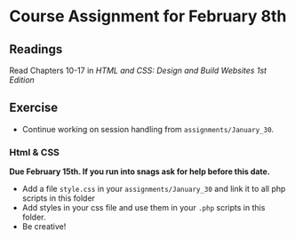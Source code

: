 # Course Assignment for February 8th

## Readings

Read Chapters 10-17 in *HTML and CSS: Design and Build Websites 1st Edition*

## Exercise

* Continue working on session handling from `assignments/January_30`.

### Html & CSS
**Due February 15th. If you run into snags ask for help before this date.**

* Add a file `style.css` in your `assignments/January_30` and link it to all php scripts in this folder
* Add styles in your css file and use them in your `.php` scripts in this folder.
* Be creative!
